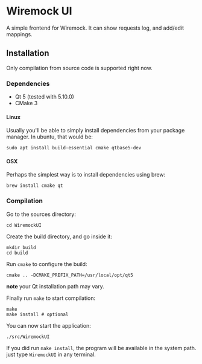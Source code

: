 # Wiremock UI

A simple frontend for Wiremock. It can show requests log, and add/edit mappings.

## Installation

Only compilation from source code is supported right now.

### Dependencies

 - Qt 5 (tested with 5.10.0)
 - CMake 3

#### Linux

Usually you'll be able to simply install dependencies from your package manager.
In ubuntu, that would be:
```
sudo apt install build-essential cmake qtbase5-dev
```

#### OSX

Perhaps the simplest way is to install dependencies using brew:
```
brew install cmake qt
```

### Compilation

Go to the sources directory:
```
cd WiremockUI
```

Create the build directory, and go inside it:
```
mkdir build
cd build
```

Run `cmake` to configure the build:
```
cmake .. -DCMAKE_PREFIX_PATH=/usr/local/opt/qt5
```
**note** your Qt installation path may vary.


Finally run `make` to start compilation:
```
make
make install # optional
```

You can now start the application:
```
./src/WiremockUI
```

If you did run `make install`, the program will be available in the system path. just type `WiremockUI` in any terminal.
